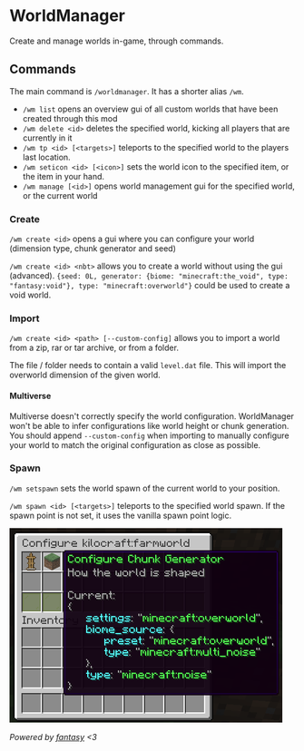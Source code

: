 # WorldManager
Create and manage worlds in-game, through commands.

## Commands
The main command is `/worldmanager`. It has a shorter alias `/wm`.

- `/wm list` opens an overview gui of all custom worlds that have been created through this mod
- `/wm delete <id>` deletes the specified world, kicking all players that are currently in it
- `/wm tp <id> [<targets>]` teleports to the specified world to the players last location.
- `/wm seticon <id> [<icon>]` sets the world icon to the specified item, or the item in your hand.
- `/wm manage [<id>]` opens world management gui for the specified world, or the current world 

### Create
`/wm create <id>` opens a gui where you can configure your world (dimension type, chunk generator and seed)

`/wm create <id> <nbt>` allows you to create a world without using the gui (advanced). `{seed: 0L, generator: {biome: "minecraft:the_void", type: "fantasy:void"}, type: "minecraft:overworld"}` could be used to create a void world.

### Import
`/wm create <id> <path> [--custom-config]` allows you to import a world from a zip, rar or tar archive, or from a folder.

The file / folder needs to contain a valid `level.dat` file.
This will import the overworld dimension of the given world.

#### Multiverse
Multiverse doesn't correctly specify the world configuration. WorldManager won't be able to infer configurations like
world height or chunk generation. You should append `--custom-config` when importing to manually configure your world 
to match the original configuration as close as possible.

### Spawn
`/wm setspawn` sets the world spawn of the current world to your position.

`/wm spawn <id> [<targets>]` teleports to the specified world spawn. If the spawn point is not set, it uses the vanilla spawn point logic.

![gui example](media/gui.png)

_Powered by [fantasy](https://github.com/nucleoidmc/fantasy) <3_